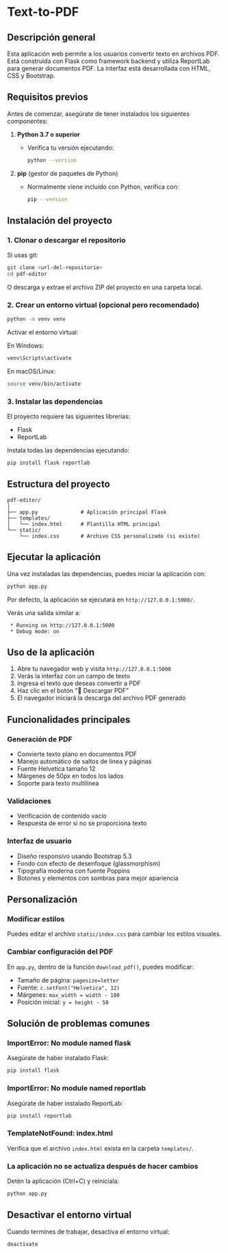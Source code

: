 # Text-to-PDF

## Descripción general

Esta aplicación web permite a los usuarios convertir texto en archivos PDF. Está construida con Flask como framework backend y utiliza ReportLab para generar documentos PDF. La interfaz está desarrollada con HTML, CSS y Bootstrap.

## Requisitos previos

Antes de comenzar, asegúrate de tener instalados los siguientes componentes:

1. **Python 3.7 o superior**

   - Verifica tu versión ejecutando:
     ```bash
     python --version
     ```

2. **pip** (gestor de paquetes de Python)
   - Normalmente viene incluido con Python, verifica con:
     ```bash
     pip --version
     ```

## Instalación del proyecto

### 1. Clonar o descargar el repositorio

Si usas git:

```bash
git clone <url-del-repositorio>
cd pdf-editor
```

O descarga y extrae el archivo ZIP del proyecto en una carpeta local.

### 2. Crear un entorno virtual (opcional pero recomendado)

```bash
python -m venv venv
```

Activar el entorno virtual:

En Windows:

```bash
venv\Scripts\activate
```

En macOS/Linux:

```bash
source venv/bin/activate
```

### 3. Instalar las dependencias

El proyecto requiere las siguientes librerías:

- Flask
- ReportLab

Instala todas las dependencias ejecutando:

```bash
pip install flask reportlab
```

## Estructura del proyecto

```
pdf-editor/
│
├── app.py              # Aplicación principal Flask
├── templates/
│   └── index.html      # Plantilla HTML principal
└── static/
    └── index.css       # Archivo CSS personalizado (si existe)
```

## Ejecutar la aplicación

Una vez instaladas las dependencias, puedes iniciar la aplicación con:

```bash
python app.py
```

Por defecto, la aplicación se ejecutará en `http://127.0.0.1:5000/`.

Verás una salida similar a:

```
 * Running on http://127.0.0.1:5000
 * Debug mode: on
```

## Uso de la aplicación

1. Abre tu navegador web y visita `http://127.0.0.1:5000`
2. Verás la interfaz con un campo de texto
3. Ingresa el texto que deseas convertir a PDF
4. Haz clic en el botón "📄 Descargar PDF"
5. El navegador iniciará la descarga del archivo PDF generado

## Funcionalidades principales

### Generación de PDF

- Convierte texto plano en documentos PDF
- Manejo automático de saltos de línea y páginas
- Fuente Helvetica tamaño 12
- Márgenes de 50px en todos los lados
- Soporte para texto multilínea

### Validaciones

- Verificación de contenido vacío
- Respuesta de error si no se proporciona texto

### Interfaz de usuario

- Diseño responsivo usando Bootstrap 5.3
- Fondo con efecto de desenfoque (glassmorphism)
- Tipografía moderna con fuente Poppins
- Botones y elementos con sombras para mejor apariencia

## Personalización

### Modificar estilos

Puedes editar el archivo `static/index.css` para cambiar los estilos visuales.

### Cambiar configuración del PDF

En `app.py`, dentro de la función `download_pdf()`, puedes modificar:

- Tamaño de página: `pagesize=letter`
- Fuente: `c.setFont("Helvetica", 12)`
- Márgenes: `max_width = width - 100`
- Posición inicial: `y = height - 50`

## Solución de problemas comunes

### ImportError: No module named flask

Asegúrate de haber instalado Flask:

```bash
pip install flask
```

### ImportError: No module named reportlab

Asegúrate de haber instalado ReportLab:

```bash
pip install reportlab
```

### TemplateNotFound: index.html

Verifica que el archivo `index.html` exista en la carpeta `templates/`.

### La aplicación no se actualiza después de hacer cambios

Detén la aplicación (Ctrl+C) y reiníciala:

```bash
python app.py
```

## Desactivar el entorno virtual

Cuando termines de trabajar, desactiva el entorno virtual:

```bash
deactivate
```
